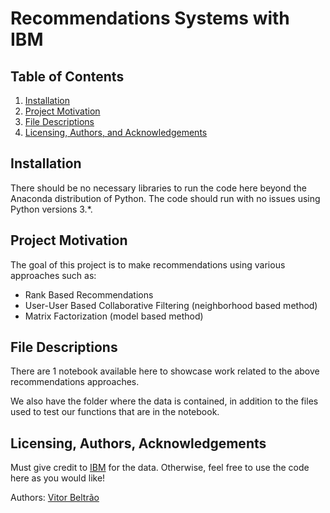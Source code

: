 # Recommendations Systems with IBM

## Table of Contents

1. [Installation](#installation)
2. [Project Motivation](#motivation)
3. [File Descriptions](#files)
4. [Licensing, Authors, and Acknowledgements](#licensing)

## Installation <a name="installation"></a>

There should be no necessary libraries to run the code here beyond the Anaconda distribution of Python. The code should run with no issues using Python versions 3.*.

## Project Motivation<a name="motivation"></a>

The goal of this project is to make recommendations using various approaches such as:

* Rank Based Recommendations
* User-User Based Collaborative Filtering (neighborhood based method)
* Matrix Factorization (model based method)

## File Descriptions <a name="files"></a>

There are 1 notebook available here to showcase work related to the above recommendations approaches.

We also have the folder where the data is contained, in addition to the files used to test our functions that are in the notebook.

## Licensing, Authors, Acknowledgements<a name="licensing"></a>

Must give credit to [IBM](https://dataplatform.cloud.ibm.com/login) for the data. Otherwise, feel free to use the code here as you would like!

Authors: [Vitor Beltrão](https://www.linkedin.com/in/v%C3%ADtor-beltr%C3%A3o-56a912178/)
